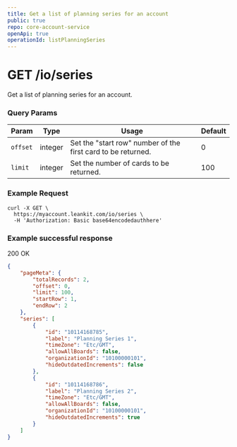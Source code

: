 ```yaml
---
title: Get a list of planning series for an account
public: true
repo: core-account-service
openApi: true
operationId: listPlanningSeries
---
```


# GET /io/series
Get a list of planning series for an account.

### Query Params
|Param|Type|Usage|Default|
|-----|-----|------|-------|
|`offset`|integer|Set the "start row" number of the first card to be returned.|0|
|`limit`|integer|Set the number of cards to be returned.|100|

### Example Request
```shell
curl -X GET \
  https://myaccount.leankit.com/io/series \
  -H 'Authorization: Basic base64encodedauthhere'
```

### Example successful response

200 OK
```json
{
    "pageMeta": {
        "totalRecords": 2,
        "offset": 0,
        "limit": 100,
        "startRow": 1,
        "endRow": 2
    },
    "series": [
        {
            "id": "10114168785",
            "label": "Planning Series 1",
            "timeZone": "Etc/GMT",
            "allowAllBoards": false,
            "organizationId": "10100000101",
            "hideOutdatedIncrements": false
        },
        {
            "id": "10114168786",
            "label": "Planning Series 2",
            "timeZone": "Etc/GMT",
            "allowAllBoards": false,
            "organizationId": "10100000101",
            "hideOutdatedIncrements": true
        }
    ]
}
```
